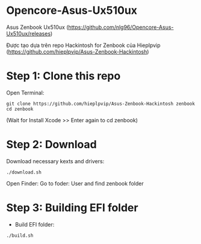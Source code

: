 # Opencore-Asus-Ux510ux
Asus Zenbook Ux510ux (https://github.com/nlg96/Opencore-Asus-Ux510ux/releases)

Được tạo dựa trên repo Hackintosh for Zenbook của Hieplpvip (https://github.com/hieplpvip/Asus-Zenbook-Hackintosh)
# Step 1: Clone this repo
Open Terminal:
```shell
git clone https://github.com/hieplpvip/Asus-Zenbook-Hackintosh zenbook
cd zenbook
```

(Wait for Install Xcode >> Enter again to cd zenbook)
# Step 2: Download
Download necessary kexts and drivers:

```shell
./download.sh
```
Open Finder: Go to foder: User and find zenbook folder

# Step 3: Building EFI folder

- Build EFI folder:
```shell
./build.sh
```

